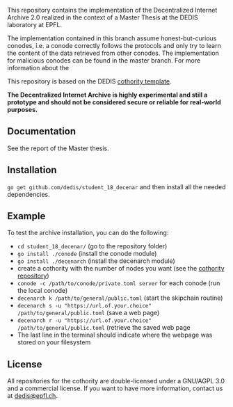 This repository contains the implementation of the Decentralized Internet Archive 2.0
realized in the context of a Master Thesis at the DEDIS laboratory at EPFL.

The implementation contained in this branch assume honest-but-curious conodes, i.e. a conode correctly follows the protocols and only try to learn the content of the data retrieved from other conodes. The implementation for malicious conodes can be found in the master branch. For more information about the 

This repository is based on the DEDIS [cothority template](https://github.com/dedis/cothority_template).

**The Decentralized Internet Archive is highly experimental and still a prototype and should not be considered secure or reliable for real-world purposes.**

## Documentation

See the report of the Master thesis.

## Installation

```go get github.com/dedis/student_18_decenar``` and then install all the needed dependencies.

## Example

To test the archive installation, you can do the following:
* ```cd student_18_decenar/``` (go to the repository folder)
* ```go install ./conode``` (install the conode module)
* ```go install ./decenarch``` (install the decenarch module)
* create a cothority with the number of nodes you want (see the [cothority repository](https://github.com/dedis/cothority))
* ```conode -c /path/to/conode/private.toml server``` for each conode (run the local conode)
* ```decenarch k /path/to/general/public.toml``` (start the skipchain routine)
* ```decenarch s -u "https://url.of.your.choice" /path/to/general/public.toml``` (save a web page)
* ```decenarch r -u "https://url.of.your.choice" /path/to/general/public.toml``` (retrieve the saved web page
* The last line in the terminal should indicate where the webpage was stored on your filesystem

## License

All repositories for the cothority are double-licensed under a 
GNU/AGPL 3.0 and a commercial license. If you want to have more information, 
contact us at dedis@epfl.ch.

